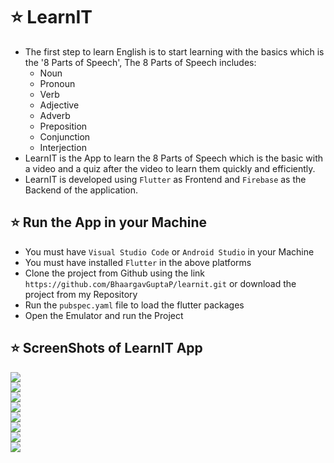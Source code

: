 # ⭐ LearnIT
* The first step to learn English is to start learning with the basics which is the '8 Parts of Speech', The 8 Parts of Speech includes:
    * Noun
    * Pronoun
    * Verb
    * Adjective
    * Adverb
    * Preposition
    * Conjunction
    * Interjection
* LearnIT is the App to learn the 8 Parts of Speech which is the basic with a video and a quiz after the video to learn them quickly and efficiently.
* LearnIT is developed using `Flutter` as Frontend and `Firebase` as the Backend of the application.

  
## ⭐ Run the App in your Machine
* You must have `Visual Studio Code` or `Android Studio` in your Machine
* You must have installed `Flutter` in the above platforms
* Clone the project from Github using the link `https://github.com/BhaargavGuptaP/learnit.git` or download the project from my Repository
* Run the `pubspec.yaml` file to load the flutter packages
* Open the Emulator and run the Project

## ⭐ ScreenShots of LearnIT App
  <img src = "Demo_Images_Github/Main_Page.png" > <br>
  <img src = "Demo_Images_Github/Landing_Page.png" > <br>
  <img src = "Demo_Images_Github/LogIn_page.png" > <br>
  <img src = "Demo_Images_Github/SignUp_Page.png" > <br>
  <img src = "Demo_Images_Github/Profile_Page.png" > <br>
  <img src = "Demo_Images_Github/All_Result_page.png" > <br>
  <img src = "Demo_Images_Github/Quiz_Page.png" > <br>
  <img src = "Demo_Images_Github/Quiz_Result_Page.png" > <br>
